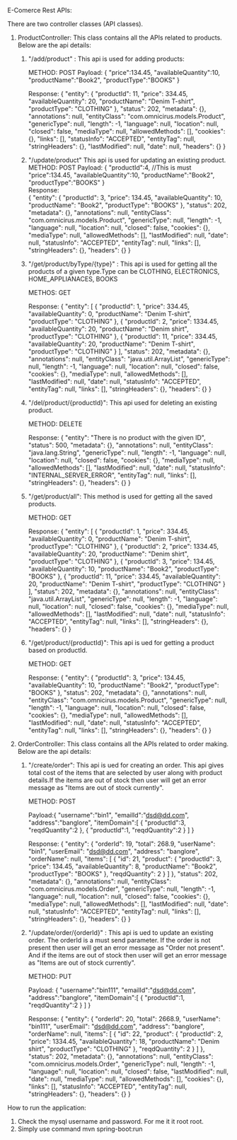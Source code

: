 E-Comerce Rest APIs:

There are two controller classes (API classes).

1) ProductController: This class contains all the APIs related to products. Below are the api details:
    
    1) "/add/product" : This api is used for adding products: 
       
       METHOD: POST
       Payload: {
                	"price":134.45,
	                "availableQuantity":10,
	                "productName":"Book2",
	                "productType":"BOOKS"
                 }
                 
        Response: {
                    "entity": {
                        "productId": 11,
                        "price": 334.45,
                        "availableQuantity": 20,
                        "productName": "Denim T-shirt",
                         "productType": "CLOTHING"
                               },
                     "status": 202,
                     "metadata": {},
                     "annotations": null,
                     "entityClass": "com.omnicirus.models.Product",
                     "genericType": null,
                     "length": -1,
                     "language": null,
                     "location": null,
                     "closed": false,
                     "mediaType": null,
                     "allowedMethods": [],
                     "cookies": {},
                     "links": [],
                     "statusInfo": "ACCEPTED",
                     "entityTag": null,
                     "stringHeaders": {},
                     "lastModified": null,
                     "date": null,
                     "headers": {}
                    }      

    2) "/update/product" This api is used for updating an existing product.   
        METHOD: POST
        Payload: {
                    "productId":4,   //This is must
                    "price":134.45,
                    "availableQuantity":10,
                    "productName":"Book2",
                    "productType":"BOOKS"
                  }             
        Response:       
                 {
                    "entity": {
                        "productId": 3,
                        "price": 134.45,
                        "availableQuantity": 10,
                        "productName": "Book2",
                        "productType": "BOOKS"
                               },
                        "status": 202,
                        "metadata": {},
                        "annotations": null,
                        "entityClass": "com.omnicirus.models.Product",
                        "genericType": null,
                        "length": -1,
                        "language": null,
                        "location": null,
                        "closed": false,
                        "cookies": {},
                        "mediaType": null,
                        "allowedMethods": [],
                        "lastModified": null,
                        "date": null,
                        "statusInfo": "ACCEPTED",
                        "entityTag": null,
                        "links": [],
                        "stringHeaders": {},
                        "headers": {}
                    }      
                    
    3) "/get/product/byType/{type}" : This api is used for getting all the products of a given type.Type can be CLOTHING, ELECTRONICS,  HOME_APPLIANACES, BOOKS


        METHOS: GET

        Response: {
            "entity": [
            {
                "productId": 1,
                "price": 334.45,
                "availableQuantity": 0,
                "productName": "Denim T-shirt",
                "productType": "CLOTHING"
                },
                {
                    "productId": 2,
                    "price": 1334.45,
                    "availableQuantity": 20,
                    "productName": "Denim shirt",
                    "productType": "CLOTHING"
                    },
                    {
                        "productId": 11,
                        "price": 334.45,
                        "availableQuantity": 20,
                        "productName": "Denim T-shirt",
                        "productType": "CLOTHING"
                    }
                    ],
                    "status": 202,
                    "metadata": {},
                    "annotations": null,
                    "entityClass": "java.util.ArrayList",
                    "genericType": null,
                    "length": -1,
                    "language": null,
                    "location": null,
                    "closed": false,
                    "cookies": {},
                    "mediaType": null,
                    "allowedMethods": [],
                    "lastModified": null,
                    "date": null,
                    "statusInfo": "ACCEPTED",
                    "entityTag": null,
                    "links": [],
                    "stringHeaders": {},
                    "headers": {}
                } 
    
    4) "/del/product/{productId}": This api used for deleting an existing product.

        METHOD: DELETE

        Response: {
            "entity": "There is no product with the given ID",
            "status": 500,
            "metadata": {},
            "annotations": null,
            "entityClass": "java.lang.String",
            "genericType": null,
            "length": -1,
            "language": null,
            "location": null,
            "closed": false,
            "cookies": {},
            "mediaType": null,
            "allowedMethods": [],
            "lastModified": null,
            "date": null,
            "statusInfo": "INTERNAL_SERVER_ERROR",
            "entityTag": null,
            "links": [],
            "stringHeaders": {},
            "headers": {}
        }

    5) "/get/product/all": This method is used for getting all the saved products.
    

        METHOD: GET

        Response: {
            "entity": [
            {
                "productId": 1,
                "price": 334.45,
                "availableQuantity": 0,
                "productName": "Denim T-shirt",
                "productType": "CLOTHING"
                },
                {
                    "productId": 2,
                    "price": 1334.45,
                    "availableQuantity": 20,
                    "productName": "Denim shirt",
                    "productType": "CLOTHING"
                    },
                    {
                        "productId": 3,
                        "price": 134.45,
                        "availableQuantity": 10,
                        "productName": "Book2",
                        "productType": "BOOKS"
                        },
                        {
                            "productId": 11,
                            "price": 334.45,
                            "availableQuantity": 20,
                            "productName": "Denim T-shirt",
                            "productType": "CLOTHING"
                        }
                        ],
                        "status": 202,
                        "metadata": {},
                        "annotations": null,
                        "entityClass": "java.util.ArrayList",
                        "genericType": null,
                        "length": -1,
                        "language": null,
                        "location": null,
                        "closed": false,
                        "cookies": {},
                        "mediaType": null,
                        "allowedMethods": [],
                        "lastModified": null,
                        "date": null,
                        "statusInfo": "ACCEPTED",
                        "entityTag": null,
                        "links": [],
                        "stringHeaders": {},
                        "headers": {}
                    }    

    6) "/get/product/{productId}": This api is ued for getting a product based on productId.
    
        METHOD: GET

        Response: {
            "entity": {
                "productId": 3,
                "price": 134.45,
                "availableQuantity": 10,
                "productName": "Book2",
                "productType": "BOOKS"
                },
                "status": 202,
                "metadata": {},
                "annotations": null,
                "entityClass": "com.omnicirus.models.Product",
                "genericType": null,
                "length": -1,
                "language": null,
                "location": null,
                "closed": false,
                "cookies": {},
                "mediaType": null,
                "allowedMethods": [],
                "lastModified": null,
                "date": null,
                "statusInfo": "ACCEPTED",
                "entityTag": null,
                "links": [],
                "stringHeaders": {},
                "headers": {}
            }                

2) OrderController: This class contains all the APIs related to order making. Below are the api details:

    1) "/create/order": This api is ued for creating an order. This api gives total cost of the items that are selected by user along with product details.If the items are out of stock then user will get an error message as "Items are out of stock currently".

        METHOD: POST

        Payload:{
            "username":"bin1",
            "emailId":"dsd@dd.com",
            "address":"banglore",
            "itemDomain":[
            {
                "productId":3,
                "reqdQuantity":2
                },
                {
                    "productId":1,
                    "reqdQuantity":2
                }
                ]
            }

          Response: {
                "entity": {
                    "orderId": 19,
                    "total": 268.9,
                    "userName": "bin1",
                    "userEmail": "dsd@dd.com",
                    "address": "banglore",
                    "orderName": null,
                    "items": [
                    {
                        "id": 21,
                        "product": {
                            "productId": 3,
                            "price": 134.45,
                            "availableQuantity": 8,
                            "productName": "Book2",
                            "productType": "BOOKS"
                            },
                            "reqdQuantity": 2
                        }
                        ]
                        },
                        "status": 202,
                        "metadata": {},
                        "annotations": null,
                        "entityClass": "com.omnicirus.models.Order",
                        "genericType": null,
                        "length": -1,
                        "language": null,
                        "location": null,
                        "closed": false,
                        "cookies": {},
                        "mediaType": null,
                        "allowedMethods": [],
                        "lastModified": null,
                        "date": null,
                        "statusInfo": "ACCEPTED",
                        "entityTag": null,
                        "links": [],
                        "stringHeaders": {},
                        "headers": {}
                    }    

    2) "/update/order/{orderId}" : This api is ued to update an existing order. The orderId is a must send parameter. If the order is not present then user will get an error message as "Order not present". And if the items are out of stock then user will get an error message as "Items are out of stock currently".

        METHOD: PUT

        Payload: {
            "username":"bin111",
            "emailId":"dsd@dd.com",
            "address":"banglore",
            "itemDomain":[
            {
                "productId":1,
                "reqdQuantity":2
            }
            ]
        }

        Response: {
            "entity": {
                "orderId": 20,
                "total": 2668.9,
                "userName": "bin111",
                "userEmail": "dsd@dd.com",
                "address": "banglore",
                "orderName": null,
                "items": [
                {
                    "id": 22,
                    "product": {
                        "productId": 2,
                        "price": 1334.45,
                        "availableQuantity": 18,
                        "productName": "Denim shirt",
                        "productType": "CLOTHING"
                        },
                        "reqdQuantity": 2
                    }
                    ]
                    },
                    "status": 202,
                    "metadata": {},
                    "annotations": null,
                    "entityClass": "com.omnicirus.models.Order",
                    "genericType": null,
                    "length": -1,
                    "language": null,
                    "location": null,
                    "closed": false,
                    "lastModified": null,
                    "date": null,
                    "mediaType": null,
                    "allowedMethods": [],
                    "cookies": {},
                    "links": [],
                    "statusInfo": "ACCEPTED",
                    "entityTag": null,
                    "stringHeaders": {},
                    "headers": {}
                }


How to run the application:
1) Check the mysql username and password. For me it it root root.
2) Simply use command mvn spring-boot:run                

